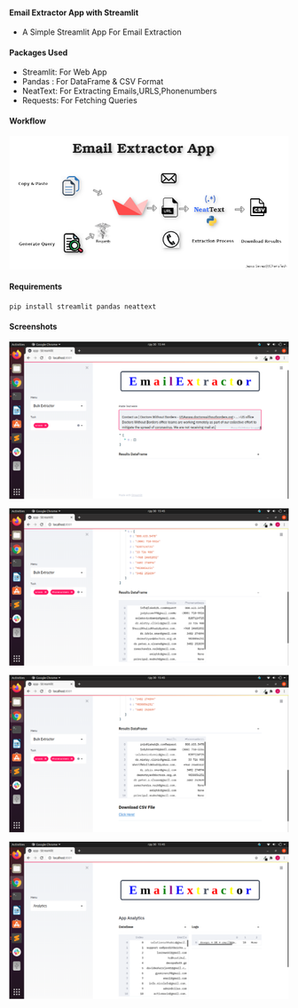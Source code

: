 #### Email Extractor App with Streamlit

- A Simple Streamlit App For Email Extraction

#### Packages Used

- Streamlit: For Web App
- Pandas : For DataFrame & CSV Format
- NeatText: For Extracting Emails,URLS,Phonenumbers
- Requests: For Fetching Queries

#### Workflow

![](email_extractor_streamlit_app_jcharistech.png)

#### Requirements

```bash
pip install streamlit pandas neattext
```

#### Screenshots

![](images/app_images01.png)

![](images/app_images02.png)

![](images/app_images03.png)

![](images/app_images04.png)
